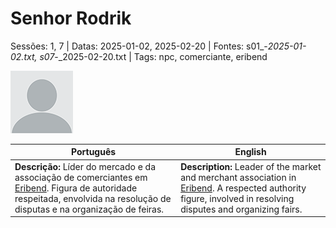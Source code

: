 
# Senhor Rodrik

Sessões: 1, 7 | Datas: 2025-01-02, 2025-02-20 | Fontes: s01_-_2025-01-02.txt, s07_-_2025-02-20.txt | Tags: npc, comerciante, eribend

![Senhor Rodrik](blank.png)

| Português | English |
|-----------|---------|
| **Descrição:** Líder do mercado e da associação de comerciantes em [Eribend](eribend.md). Figura de autoridade respeitada, envolvida na resolução de disputas e na organização de feiras. | **Description:** Leader of the market and merchant association in [Eribend](eribend.md). A respected authority figure, involved in resolving disputes and organizing fairs. |

